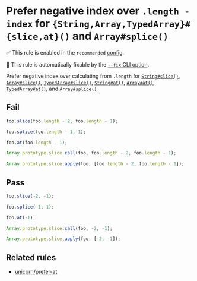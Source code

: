 # Prefer negative index over `.length - index` for `{String,Array,TypedArray}#{slice,at}()` and `Array#splice()`

✅ This rule is enabled in the `recommended` [config](https://github.com/sindresorhus/eslint-plugin-unicorn#preset-configs).

🔧 This rule is automatically fixable by the [`--fix` CLI option](https://eslint.org/docs/latest/user-guide/command-line-interface#--fix).

<!-- end rule header -->
<!-- Do not manually modify this header. Run: `npm run fix:eslint-docs` -->

Prefer negative index over calculating from `.length` for [`String#slice()`](https://developer.mozilla.org/en-US/docs/Web/JavaScript/Reference/Global_Objects/String/slice), [`Array#slice()`](https://developer.mozilla.org/en-US/docs/Web/JavaScript/Reference/Global_Objects/Array/slice), [`TypedArray#slice()`](https://developer.mozilla.org/en-US/docs/Web/JavaScript/Reference/Global_Objects/TypedArray/slice), [`String#at()`](https://developer.mozilla.org/en-US/docs/Web/JavaScript/Reference/Global_Objects/String/at), [`Array#at()`](https://developer.mozilla.org/en-US/docs/Web/JavaScript/Reference/Global_Objects/Array/at), [`TypedArray#at()`](https://developer.mozilla.org/en-US/docs/Web/JavaScript/Reference/Global_Objects/TypedArray/at), and [`Array#splice()`](https://developer.mozilla.org/en-US/docs/Web/JavaScript/Reference/Global_Objects/Array/splice)

## Fail

```js
foo.slice(foo.length - 2, foo.length - 1);
```

```js
foo.splice(foo.length - 1, 1);
```

```js
foo.at(foo.length - 1);
```

```js
Array.prototype.slice.call(foo, foo.length - 2, foo.length - 1);
```

```js
Array.prototype.slice.apply(foo, [foo.length - 2, foo.length - 1]);
```

## Pass

```js
foo.slice(-2, -1);
```

```js
foo.splice(-1, 1);
```

```js
foo.at(-1);
```

```js
Array.prototype.slice.call(foo, -2, -1);
```

```js
Array.prototype.slice.apply(foo, [-2, -1]);
```

## Related rules

- [unicorn/prefer-at](./prefer-at.md)
